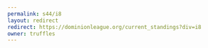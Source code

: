 ```yaml
---
permalink: s44/i8
layout: redirect
redirect: https://dominionleague.org/current_standings?div=i8
owner: truffles
---
```

